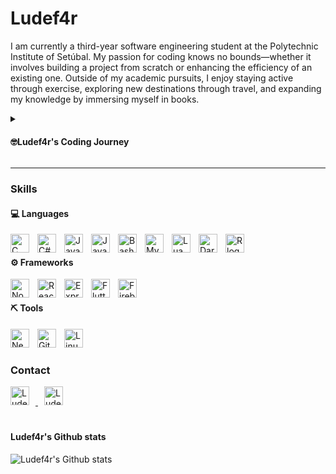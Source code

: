 # Ludef4r

I am currently a third-year software engineering student at the Polytechnic Institute of Setúbal. My passion for coding knows no bounds—whether it involves building a project from scratch or enhancing the efficiency of an existing one. Outside of my academic pursuits, I enjoy staying active through exercise, exploring new destinations through travel, and expanding my knowledge by immersing myself in books.

<details>
    <summary><h4>🤓Ludef4r's Coding Journey </h4></summary>
    My journey into the world of coding began at university, where I quickly discovered my passion for it. 
    My initial year had its challenges, with a few stumbles along the way, but it set the stage for a remarkable transformation. From my second year onward, I dedicated myself to mastery and growth. I expanded my programming language repertoire, enhancing my proficiency in familiar languages while diving into new ones. My exploration didn't stop there; I ventured into JavaScript, Dart, and other technologies, continually broadening my skills.
    This period of intense learning wasn't confined to academics alone. I embraced a healthier lifestyle, incorporating regular exercise, engaging more with literature, and forging stronger connections with peers. These changes brought a new balance to my life, fueling my progress in and out of the classroom.
    Now, in my third year, my journey has taken an exciting turn towards artificial intelligence, a field that has captivated my imagination and ambition. Additionally, I've embraced the Linux environment, appreciating its versatility and power for development work. This evolving journey has not only shaped my technical abilities but also instilled a deep passion for technology's potential to transform the world.
</details>

---

### Skills

#### 💻 Languages

<img align="left" alt="C logo" width="30px" style="padding-right:10px;" src="https://cdn.jsdelivr.net/gh/devicons/devicon@latest/icons/c/c-original.svg" />

<img align="left" alt="C# logo" width="30px" style="padding-right:10px;" src="https://cdn.jsdelivr.net/gh/devicons/devicon@latest/icons/csharp/csharp-original.svg" />

<img align="left" alt="Java logo" width="30px" style="padding-right:10px;" src="https://cdn.jsdelivr.net/gh/devicons/devicon@latest/icons/java/java-original.svg" />

<img align="left" alt="JavaScript logo" width="30px" style="padding-right:10px;" src="https://cdn.jsdelivr.net/gh/devicons/devicon@latest/icons/javascript/javascript-original.svg" />
          
<img align="left" alt="Bash logo" width="30px" style="padding-right:10px;" src="https://cdn.jsdelivr.net/gh/devicons/devicon@latest/icons/bash/bash-original.svg" />

<img align="left" alt="MySQL logo" width="30px" style="padding-right:10px;" src="https://cdn.jsdelivr.net/gh/devicons/devicon@latest/icons/mysql/mysql-plain-wordmark.svg" />

<img align="left" alt="Lua logo" width="30px" style="padding-right:10px;" src="https://cdn.jsdelivr.net/gh/devicons/devicon@latest/icons/lua/lua-original.svg" />
          
<img align="left" alt="Dart logo" width="30px" style="padding-right:10px;" src="https://cdn.jsdelivr.net/gh/devicons/devicon@latest/icons/dart/dart-original.svg" />

<img align="left" alt="R logo" width="30px" style="padding-right:10px;" src="https://cdn.jsdelivr.net/gh/devicons/devicon@latest/icons/r/r-original.svg" />

<br />

#### ⚙️ Frameworks

<img align="left" alt="Node logo" width="30px" style="padding-right:10px;" src="https://cdn.jsdelivr.net/gh/devicons/devicon@latest/icons/nodejs/nodejs-original-wordmark.svg" />

<img align="left" alt="React logo" width="30px" style="padding-right:10px;" src="https://cdn.jsdelivr.net/gh/devicons/devicon@latest/icons/react/react-original.svg" />

<img align="left" alt="Express logo" width="30px" style="padding-right:10px;" src="https://cdn.jsdelivr.net/gh/devicons/devicon@latest/icons/express/express-original-wordmark.svg" />

<img align="left" alt="Flutter logo" width="30px" style="padding-right:10px;" src="https://cdn.jsdelivr.net/gh/devicons/devicon@latest/icons/flutter/flutter-original.svg" />

<img align="left" alt="Firebase logo" width="30px" style="padding-right:10px;" src="https://cdn.jsdelivr.net/gh/devicons/devicon@latest/icons/firebase/firebase-original.svg" />

<br />

#### ⛏️ Tools

<img align="left" alt="Neovim logo" width="30px" style="padding-right:10px;" src="https://cdn.jsdelivr.net/gh/devicons/devicon@latest/icons/neovim/neovim-original.svg" />

<img align="left" alt="Git logo" width="30px" style="padding-right:10px;" src="https://cdn.jsdelivr.net/gh/devicons/devicon@latest/icons/git/git-original.svg" />

<img align="left" alt="Linux logo" width="30px" style="padding-right:10px;" src="https://cdn.jsdelivr.net/gh/devicons/devicon@latest/icons/linux/linux-original.svg" />

<br />

#

### Contact

<a align="left" style="padding-right:10px;" href="https://www.linkedin.com/in/luisfariamartins" target="blank">
    <img src="https://raw.githubusercontent.com/rahuldkjain/github-profile-readme-generator/master/src/images/icons/Social/linked-in-alt.svg" alt="Ludef4r Linkedin" width="30px" style="padding-right:10px;">
</a>

<a align="left" style="padding-right:10px;" href="https://instagram.com/luis.faria.martins" target="blank">
    <img src="https://raw.githubusercontent.com/rahuldkjain/github-profile-readme-generator/master/src/images/icons/Social/instagram.svg" alt="Ludef4r Instagram" width="30px" style="padding-right:10px;">
</a>

<br />

#

#### Ludef4r's Github stats

![Ludef4r's Github stats](https://github-readme-streak-stats.herokuapp.com/?user=ludef4r&theme=dark&hide_border=false)

<br/>
